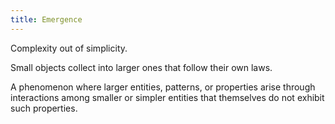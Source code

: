 ```yaml
---
title: Emergence
---
```


Complexity out of simplicity.  

Small objects collect into larger ones that follow their own laws.  

A phenomenon where larger entities, patterns, or properties arise through interactions among smaller or simpler entities that themselves do not exhibit such properties.  
